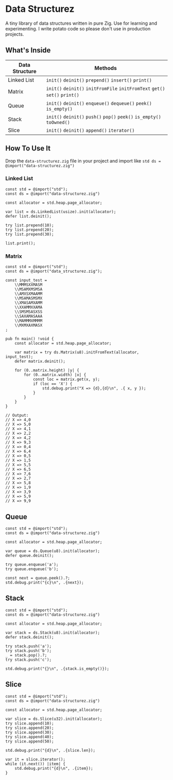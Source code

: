 # Data Structurez

A tiny library of data structures written in pure Zig. Use for learning and experimenting. I write potato code so please don't use in production projects.

## What's Inside

| Data Structure | Methods                                                                     |
| -------------- | --------------------------------------------------------------------------- |
| Linked List    | `init()` `deinit()` `prepend()` `insert()` `print()`                        |
| Matrix         | `init()` `deinit()` `initFromFile` `initFromText` `get()` `set()` `print()` |
| Queue          | `init()` `deinit()` `enqueue()` `dequeue()` `peek()` `is_empty()`           |
| Stack          | `init()` `deinit()` `push()` `pop()` `peek()` `is_empty()` `toOwned()`      |
| Slice          | `init()` `deinit()` `append()` `iterator()`                                 |

## How To Use It

Drop the `data-structurez.zig` file in your project and import like `std ds = @import("data-structurez.zig")`

### Linked List

```zig
const std = @import("std");
const ds = @import("data-structurez.zig")

const allocator = std.heap.page_allocator;

var list = ds.LinkedList(usize).init(allocator);
defer list.deinit();

try list.prepend(10);
try list.prepend(20);
try list.prepend(30);

list.print();
```

### Matrix

```zig
const std = @import("std");
const ds = @import("data_structurez.zig");

const input_test =
    \\MMMSXXMASM
    \\MSAMXMSMSA
    \\AMXSXMAAMM
    \\MSAMASMSMX
    \\XMASAMXAMM
    \\XXAMMXXAMA
    \\SMSMSASXSS
    \\SAXAMASAAA
    \\MAMMMXMMMM
    \\MXMXAXMASX
;

pub fn main() !void {
    const allocator = std.heap.page_allocator;

    var matrix = try ds.Matrix(u8).initFromText(allocator, input_test);
    defer matrix.deinit();

    for (0..matrix.height) |y| {
        for (0..matrix.width) |x| {
            const loc = matrix.get(x, y);
            if (loc == 'X') {
                std.debug.print("X => {d},{d}\n", .{ x, y });
            }
        }
    }
}

// Output:
// X => 4,0
// X => 5,0
// X => 4,1
// X => 2,2
// X => 4,2
// X => 9,3
// X => 0,4
// X => 6,4
// X => 0,5
// X => 1,5
// X => 5,5
// X => 6,5
// X => 7,6
// X => 2,7
// X => 5,8
// X => 1,9
// X => 3,9
// X => 5,9
// X => 9,9
```

## Queue

```zig
const std = @import("std");
const ds = @import("data-structurez.zig")

const allocator = std.heap.page_allocator;

var queue = ds.Queue(u8).init(allocator);
defer queue.deinit();

try queue.enqueue('a');
try queue.enqueue('b');

const next = queue.peek().?;
std.debug.print("{c}\n", .{next});
```

## Stack

```zig
const std = @import("std");
const ds = @import("data-structurez.zig")

const allocator = std.heap.page_allocator;

var stack = ds.Stack(u8).init(allocator);
defer stack.deinit();

try stack.push('a');
try stack.push('b');
_ = stack.pop().?;
try stack.push('c');

std.debug.print("{}\n", .{stack.is_empty()});
```

## Slice

```zig
const std = @import("std");
const ds = @import("data-structurez.zig")

const allocator = std.heap.page_allocator;

var slice = ds.Slice(u32).init(allocator);
try slice.append(10);
try slice.append(20);
try slice.append(30);
try slice.append(40);
try slice.append(50);

std.debug.print("{d}\n", .{slice.len});

var it = slice.iterator();
while (it.next()) |item| {
    std.debug.print("{d}\n", .{item});
}
```
